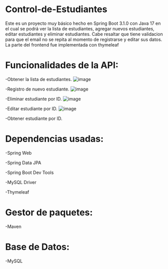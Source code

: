 # Control-de-Estudiantes
Este es un proyecto muy básico hecho en Spring Boot 3.1.0 con Java 17 en el cual se podrá ver la lista de estudiantes, agregar nuevos estudiantes, editar estudiantes y eliminar estudiantes. Cabe resaltar que tiene validacion para que el email no se repita al momento de registrarse y editar sus datos. La parte del frontend fue implementada con thymeleaf

# Funcionalidades de la API:
-Obtener la lista de estudiantes.
![image](https://github.com/programAlex1/Control-de-Estudiantes/assets/114450089/f2d95766-007e-4846-ab41-d24998155ab1)

-Registro de nuevo estudiante.
![image](https://github.com/programAlex1/Control-de-Estudiantes/assets/114450089/06e42150-bf1f-4970-ad80-b4b5424aee7c)

-Eliminar estudiante por ID.
![image](https://github.com/programAlex1/Control-de-Estudiantes/assets/114450089/c888043a-2d0d-40f9-a9eb-038d8b65019f)

-Editar estudiante por ID.
![image](https://github.com/programAlex1/Control-de-Estudiantes/assets/114450089/f5d53fdb-fb0f-4d8d-b2ca-29fd9ec2206c)

-Obtener estudiante por ID.

# Dependencias usadas:
-Spring Web

-Spring Data JPA

-Spring Boot Dev Tools

-MySQL Driver

-Thymeleaf
# Gestor de paquetes:
-Maven
# Base de Datos:
-MySQL

